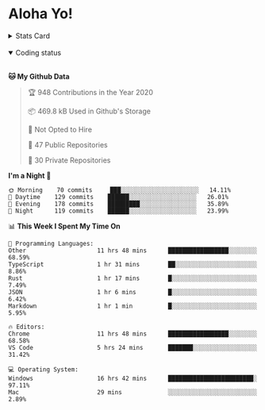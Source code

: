 # Aloha Yo!

<details>
<summary>Stats Card</summary>
 
[![Anurag's github stats](https://github-readme-stats.vercel.app/api?username=GarfieldZHU&show_icons=true&theme=tokyonight)](https://github.com/anuraghazra/github-readme-stats)
 
</details>

<br/>

<details open>

<summary>Coding status</summary>

<br/>

<!--START_SECTION:waka-->
**🐱 My Github Data** 

> 🏆 948 Contributions in the Year 2020
 > 
> 📦 469.8 kB Used in Github's Storage 
 > 
> 🚫 Not Opted to Hire
 > 
> 📜 47 Public Repositories 
 > 
> 🔑 30 Private Repositories  
 > 
**I'm a Night 🦉** 

```text
🌞 Morning    70 commits     ███░░░░░░░░░░░░░░░░░░░░░░   14.11% 
🌆 Daytime    129 commits    ██████░░░░░░░░░░░░░░░░░░░   26.01% 
🌃 Evening    178 commits    █████████░░░░░░░░░░░░░░░░   35.89% 
🌙 Night      119 commits    ██████░░░░░░░░░░░░░░░░░░░   23.99%

```


📊 **This Week I Spent My Time On** 

```text
💬 Programming Languages: 
Other                    11 hrs 48 mins      █████████████████░░░░░░░░   68.59% 
TypeScript               1 hr 31 mins        ██░░░░░░░░░░░░░░░░░░░░░░░   8.86% 
Rust                     1 hr 17 mins        █░░░░░░░░░░░░░░░░░░░░░░░░   7.49% 
JSON                     1 hr 6 mins         █░░░░░░░░░░░░░░░░░░░░░░░░   6.42% 
Markdown                 1 hr 1 min          █░░░░░░░░░░░░░░░░░░░░░░░░   5.95%

🔥 Editors: 
Chrome                   11 hrs 48 mins      █████████████████░░░░░░░░   68.58% 
VS Code                  5 hrs 24 mins       ███████░░░░░░░░░░░░░░░░░░   31.42%

💻 Operating System: 
Windows                  16 hrs 42 mins      ████████████████████████░   97.11% 
Mac                      29 mins             ░░░░░░░░░░░░░░░░░░░░░░░░░   2.89%

```


<!--END_SECTION:waka-->

</details>
